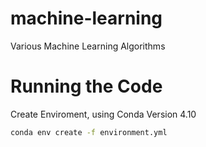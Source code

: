 # machine-learning
Various Machine Learning Algorithms


# Running the Code
Create Enviroment, using Conda Version 4.10
```bash
conda env create -f environment.yml
```
